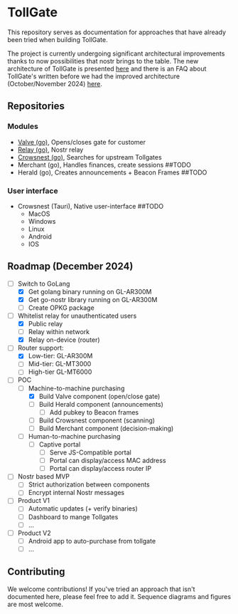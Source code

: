 # TollGate

This repository serves as documentation for approaches that have already been tried when building TollGate. 

The project is currently undergoing significant architectural improvements thanks to now possibilities that nostr brings to the table. The new architecture of TollGate is presented [here](https://opentollgate.github.io/tollgate/nostr-powering-tollgate) and there is an FAQ about TollGate's written before we had the improved architecture (October/November 2024) [here](https://npub1suw0zfxerywd4zku4gjsjde22zhzye9dl2hsll6s3z2qap75p78s66lkhp.nsite.orangesync.tech).

## Repositories
### Modules
- [Valve (go)](https://github.com/OpenTollGate/tollgate-module-valve-go), Opens/closes gate for customer
- [Relay (go)](https://github.com/OpenTollGate/tollgate-module-relay-go), Nostr relay
- [Crowsnest (go)](https://github.com/OpenTollGate/tollgate-module-crowsnest-go), Searches for upstream Tollgates
- Merchant (go), Handles finances, create sessions ##TODO
- Herald (go), Creates announcements + Beacon Frames ##TODO

### User interface
- Crowsnest (Tauri), Native user-interface  ##TODO
  - MacOS 
  - Windows
  - Linux
  - Android
  - IOS

## Roadmap (December 2024)
- [ ] Switch to GoLang
	- [x] Get golang binary running on GL-AR300M
	- [x] Get go-nostr library running on GL-AR300M
	- [ ] Create OPKG package
- [ ] Whitelist relay for unauthenticated users
	- [x] Public relay
	- [ ] Relay within network
	- [x] Relay on-device (router)
- [ ] Router support:
	- [x] Low-tier: GL-AR300M
	- [ ] Mid-tier: GL-MT3000
	- [ ] High-tier GL-MT6000
- [ ] POC
	- [ ] Machine-to-machine purchasing
		- [x] Build Valve component (open/close gate)
		- [ ] Build Herald component (announcements)
			- [ ] Add pubkey to Beacon frames
		- [ ] Build Crowsnest component (scanning)
		- [ ] Build Merchant component (decision-making)
	- [ ] Human-to-machine purchasing
		- [ ] Captive portal
			- [ ] Serve JS-Compatible portal
			- [ ] Portal can display/access MAC address
			- [ ] Portal can display/access router IP
- [ ] Nostr based MVP
	- [ ] Strict authorization between components
	- [ ] Encrypt internal Nostr messages
- [ ] Product V1
	- [ ] Automatic updates (+ verify binaries)
	- [ ] Dashboard to mange Tollgates
	- [ ] ...
- [ ] Product V2
	- [ ] Android app to auto-purchase from tollgate
	- [ ] ...

## Contributing

We welcome contributions! If you've tried an approach that isn't documented here, please feel free to add it. Sequence diagrams and figures are most welcome.
